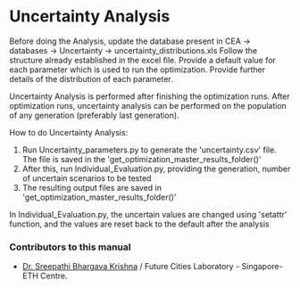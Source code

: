 # Uncertainty Analysis

Before doing the Analysis, update the database present in CEA -> databases -> Uncertainty -> uncertainty_distributions.xls
Follow the structure already established in the excel file. Provide a default value for each parameter which is used to run
the optimization. Provide further details of the distribution of each parameter.

Uncertainty Analysis is performed after finishing the optimization runs. After optimization runs, uncertainty analysis
can be performed on the population of any generation (preferably last generation).

How to do Uncertainty Analysis:

1. Run Uncertainty_parameters.py to generate the 'uncertainty.csv' file. The file is saved in the 'get_optimization_master_results_folder()'
2. After this, run Individual_Evaluation.py, providing the generation, number of uncertain scenarios to be tested
3. The resulting output files are saved in 'get_optimization_master_results_folder()'

In Individual_Evaluation.py, the uncertain values are changed using 'setattr' function, and the values are reset back to the default after the analysis

### Contributors to this manual
* [Dr. Sreepathi Bhargava Krishna](http://www.fcl.ethz.ch/people/Researchers/SreepathiKrishna.html/) / Future Cities Laboratory - Singapore-ETH Centre.

